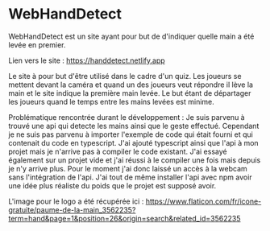 # WebHandDetect

WebHandDetect est un site ayant pour but de d'indiquer quelle main a été levée en premier.

Lien vers le site : https://handdetect.netlify.app

Le site à pour but d'être utilisé dans le cadre d'un quiz. Les joueurs se mettent devant la caméra et quand un des joueurs
veut répondre il lève la main et le site indique la première main levée. Le but étant de départager les joueurs quand le
temps entre les mains levées est minime.

Problématique rencontrée durant le développement :
Je suis parvenu à trouvé une api qui detecte les mains ainsi que le geste effectué. Cependant je ne suis pas parvenu à importer l'exemple de code qui était fourni et qui contenait du code en typescript. J'ai ajouté typescript ainsi que l'api à mon projet mais je n'arrive pas à compiler le code existant. J'ai essayé également sur un projet vide et j'ai réussi à le compiler une fois mais depuis je n'y arrive plus.
Pour le moment j'ai donc laissé un accès à la webcam sans l'intégration de l'api. J'ai tout de même installer l'api avec npm avoir une idée plus réaliste du poids que le projet est supposé avoir.

L'image pour le logo a été récupérée ici : https://www.flaticon.com/fr/icone-gratuite/paume-de-la-main_3562235?term=hand&page=1&position=26&origin=search&related_id=3562235
